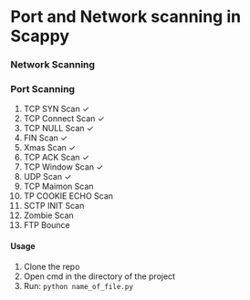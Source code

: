 # Port and Network scanning in Scappy

### Network Scanning

### Port Scanning
  1. TCP SYN Scan ✓
  2. TCP Connect Scan ✓
  3. TCP NULL Scan ✓
  4. FIN Scan ✓
  5. Xmas Scan ✓
  6. TCP ACK Scan ✓
  7. TCP Window Scan ✓
  8. UDP Scan ✓
  9. TCP Maimon Scan
  10. TP COOKIE ECHO Scan
  11. SCTP INIT Scan
  12. Zombie Scan
  13. FTP Bounce


#### Usage
  1. Clone the repo
  2. Open cmd in the directory of the project 
  3. Run:
        ```python name_of_file.py```
